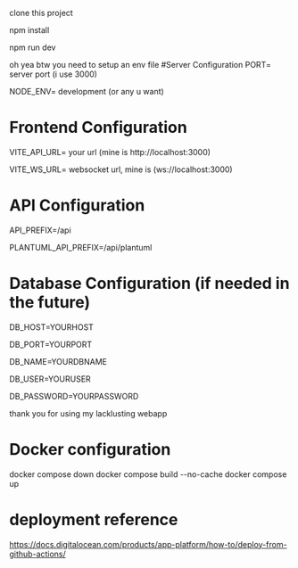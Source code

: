 clone this project

npm install

npm run dev

oh yea btw you need to setup an env file 
#Server Configuration
PORT= server port (i use 3000)

NODE_ENV= development (or any u want)

# Frontend Configuration
VITE_API_URL= your url (mine is http://localhost:3000)

VITE_WS_URL= websocket url, mine is (ws://localhost:3000)

# API Configuration
API_PREFIX=/api

PLANTUML_API_PREFIX=/api/plantuml

# Database Configuration (if needed in the future)
DB_HOST=YOURHOST

DB_PORT=YOURPORT

DB_NAME=YOURDBNAME

DB_USER=YOURUSER

DB_PASSWORD=YOURPASSWORD

thank you for using my lacklusting webapp


# Docker configuration
docker compose down
docker compose build --no-cache
docker compose up

# deployment reference
https://docs.digitalocean.com/products/app-platform/how-to/deploy-from-github-actions/